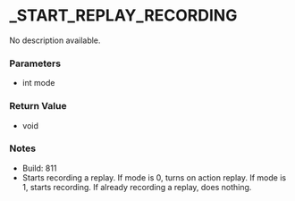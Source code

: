 # _START_REPLAY_RECORDING

No description available.

### Parameters
* int mode

### Return Value
* void

### Notes
* Build: 811
* Starts recording a replay.
If mode is 0, turns on action replay.
If mode is 1, starts recording.
If already recording a replay, does nothing.


